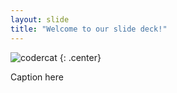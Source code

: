 ```yaml
---
layout: slide
title: "Welcome to our slide deck!"
---
```


![codercat](https://octodex.github.com/codercat.jpg)
{: .center}

Caption here

